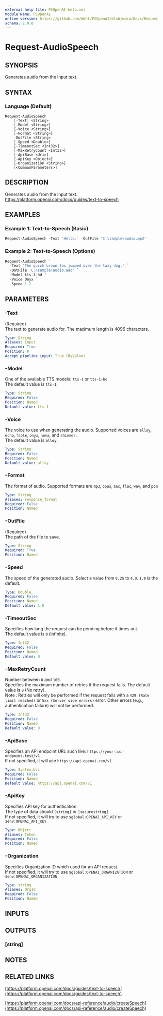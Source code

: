 ```yaml
---
external help file: PSOpenAI-help.xml
Module Name: PSOpenAI
online version: https://github.com/mkht/PSOpenAI/blob/main/Docs/Request-AudioSpeech.md
schema: 2.0.0
---
```


# Request-AudioSpeech

## SYNOPSIS
Generates audio from the input text.

## SYNTAX

### Language (Default)
```
Request-AudioSpeech
    [-Text] <String>
    [-Model <String>]
    [-Voice <String>]
    [-Format <String>]
    -OutFile <String>
    [-Speed <Double>]
    [-TimeoutSec <Int32>]
    [-MaxRetryCount <Int32>]
    [-ApiBase <Uri>]
    [-ApiKey <Object>]
    [-Organization <String>]
    [<CommonParameters>]
```


## DESCRIPTION
Generates audio from the input text.  
https://platform.openai.com/docs/guides/text-to-speech

## EXAMPLES

### Example 1: Text-to-Speech (Basic)
```PowerShell
Request-AudioSpeech -Text 'Hello.' -OutFile 'C:\sample\audio.mp3'
```

### Example 2: Text-to-Speech (Options)
```PowerShell
Request-AudioSpeech `
  -Text 'The quick brown fox jumped over the lazy dog.' `
  -OutFile 'C:\sample\audio.aac' `
  -Model tts-1-hd `
  -Voice Onyx `
  -Speed 1.2
```

## PARAMETERS

### -Text
(Required)  
The text to generate audio for. The maximum length is 4096 characters.

```yaml
Type: String
Aliases: Input
Required: True
Position: 0
Accept pipeline input: True (ByValue)
```

### -Model
One of the available TTS models: `tts-1` or `tts-1-hd`  
The default value is `tts-1`.

```yaml
Type: String
Required: False
Position: Named
Default value: tts-1
```

### -Voice
The voice to use when generating the audio. Supported voices are `alloy`, `echo`, `fable`, `onyx`, `nova`, and `shimmer`.  
The default value is `alloy`.

```yaml
Type: String
Required: False
Position: Named
Default value: alloy
```

### -Format
The format of audio. Supported formats are `mp3`, `opus`, `aac`, `flac`, `wav`, and `pcm`

```yaml
Type: String
Aliases: response_format
Required: False
Position: Named
```

### -OutFile
(Required)  
The path of the file to save.

```yaml
Type: String
Required: True
Position: Named
```

### -Speed
The speed of the generated audio. Select a value from `0.25` to `4.0`. `1.0` is the default.

```yaml
Type: Double
Required: False
Position: Named
Default value: 1.0
```

### -TimeoutSec
Specifies how long the request can be pending before it times out.  
The default value is `0` (infinite).

```yaml
Type: Int32
Required: False
Position: Named
Default value: 0
```

### -MaxRetryCount
Number between `0` and `100`.  
Specifies the maximum number of retries if the request fails. The default value is `0` (No retry).  
Note : Retries will only be performed if the request fails with a `429 (Rate limit reached)` or `5xx (Server side errors)` error. Other errors (e.g., authentication failure) will not be performed.  

```yaml
Type: Int32
Required: False
Position: Named
Default value: 0
```

### -ApiBase
Specifies an API endpoint URL such like: `https://your-api-endpoint.test/v1`  
If not specified, it will use `https://api.openai.com/v1`

```yaml
Type: System.Uri
Required: False
Position: Named
Default value: https://api.openai.com/v1
```

### -ApiKey
Specifies API key for authentication.  
The type of data should `[string]` or `[securestring]`.  
If not specified, it will try to use `$global:OPENAI_API_KEY` or `$env:OPENAI_API_KEY`

```yaml
Type: Object
Aliases: Token
Required: False
Position: Named
```

### -Organization
Specifies Organization ID which used for an API request.  
If not specified, it will try to use `$global:OPENAI_ORGANIZATION` or `$env:OPENAI_ORGANIZATION`

```yaml
Type: string
Aliases: OrgId
Required: False
Position: Named
```

## INPUTS

## OUTPUTS

### [string]
## NOTES

## RELATED LINKS
[https://platform.openai.com/docs/guides/text-to-speech](https://platform.openai.com/docs/guides/text-to-speech)

[https://platform.openai.com/docs/api-reference/audio/createSpeech](https://platform.openai.com/docs/api-reference/audio/createSpeech)
